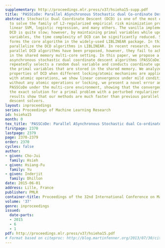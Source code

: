 ```yaml
---
supplementary: http://proceedings.mlr.press/v37/hsieha15-supp.pdf
title: 'PASSCoDe: Parallel ASynchronous Stochastic dual Co-ordinate Descent'
abstract: Stochastic Dual Coordinate Descent (DCD) is one of the most efficient ways
  to solve the family of L2-regularized empirical risk minimization problems, including
  linear SVM, logistic regression, and many others. The vanilla implementation of
  DCD is quite slow; however, by maintaining primal variables while updating dual
  variables, the time complexity of DCD can be significantly reduced. Such a strategy
  forms the core algorithm in the widely-used LIBLINEAR package. In this paper, we
  parallelize the DCD algorithms in LIBLINEAR. In recent research, several synchronized
  parallel DCD algorithms have been proposed, however, they fail to achieve good speedup
  in the shared memory multi-core setting. In this paper, we propose a family of parallel
  asynchronous stochastic dual coordinate descent algorithms (PASSCoDe). Each thread
  repeatedly selects a random dual variable and conducts coordinate updates using
  the primal variables that are stored in the shared memory. We analyze the convergence
  properties of DCD when different locking/atomic mechanisms are applied. For implementation
  with atomic operations, we show linear convergence under mild conditions. For implementation
  without any atomic operations or locking, we present a novel error analysis for
  PASSCoDe under the multi-core environment, showing that the converged solution is
  the exact solution for a primal problem with a perturbed regularizer. Experimental
  results show that our methods are much faster than previous parallel coordinate
  descent solvers.
layout: inproceedings
series: Proceedings of Machine Learning Research
id: hsieha15
month: 0
tex_title: 'PASSCoDe: Parallel ASynchronous Stochastic dual Co-ordinate Descent'
firstpage: 2370
lastpage: 2379
page: 2370-2379
order: 2370
cycles: false
author:
- given: Cho-Jui
  family: Hsieh
- given: Hsiang-Fu
  family: Yu
- given: Inderjit
  family: Dhillon
date: 2015-06-01
address: Lille, France
publisher: PMLR
container-title: Proceedings of the 32nd International Conference on Machine Learning
volume: '37'
genre: inproceedings
issued:
  date-parts:
  - 2015
  - 6
  - 1
pdf: http://proceedings.mlr.press/v37/hsieha15.pdf
# Format based on citeproc: http://blog.martinfenner.org/2013/07/30/citeproc-yaml-for-bibliographies/
---
```

